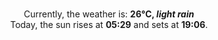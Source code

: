<p  align="center"><br/>Currently, the weather is: <b> 26°C, <i>light rain</i></b></br>Today, the sun rises at <b>05:29</b> and sets at <b>19:06</b>.</p>